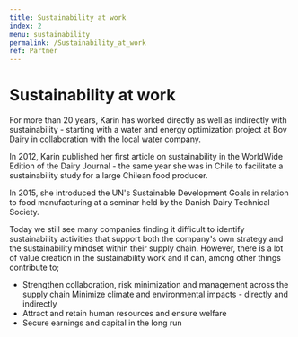 ```yaml
---
title: Sustainability at work
index: 2
menu: sustainability
permalink: /Sustainability_at_work 
ref: Partner 
---
```

# Sustainability at work

For more than 20 years, Karin has worked directly as well as indirectly with sustainability - starting with a water and energy optimization project at Bov Dairy in collaboration with the local water company. 

In 2012, Karin published her first article on sustainability in the WorldWide Edition of the Dairy Journal - the same year she was in Chile to facilitate a sustainability study for a large Chilean food producer. 

In 2015, she introduced the UN's Sustainable Development Goals in relation to food manufacturing at a seminar held by the Danish Dairy Technical Society. 

Today we still see many companies finding it difficult to identify sustainability activities that support both the company's own strategy and the sustainability mindset within their supply chain. 
However, there is a lot of value creation in the sustainability work and it can, among other things contribute to;
* Strengthen collaboration, risk minimization and management across the supply chain Minimize climate and environmental impacts - directly and indirectly 
* Attract and retain human resources and ensure welfare 
* Secure earnings and capital in the long run 

